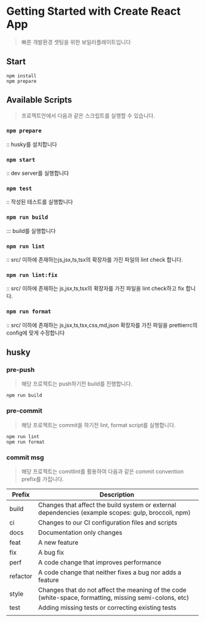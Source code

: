 # Getting Started with Create React App

> 빠른 개발환경 셋팅을 위한 보일러플레이트입니다

## Start

```
npm install
npm prepare
```

## Available Scripts

> 프로젝트안에서 다음과 같은 스크립트를 실행할 수 있습니다.

### `npm prepare`

:: husky를 설치합니다

### `npm start`

:: dev server를 실행합니다

### `npm test`

:: 작성된 테스트를 실행합니다

### `npm run build`

::: build를 실행합니다

### `npm run lint`

:: src/ 이하에 존재하는js,jsx,ts,tsx의 확장자를 가진 파일의 lint check 합니다.

### `npm run lint:fix`

:: src/ 이하에 존재하는 js,jsx,ts,tsx의 확장자를 가진 파일을 lint check하고 fix 합니다.

### `npm run format`

:: src/ 이하에 존재하는 js,jsx,ts,tsx,css,md,json 확장자를 가진 파일을 prettierrc의 config에 맞게 수정합니다

## husky

### pre-push

> 해당 프로젝트는 push하기전 build를 진행합니다.

```
npm run build
```

### pre-commit

> 해당 프로젝트는 commit을 하기전 lint, format script를 실행합니다.

```
npm run lint
npm run format
```

### commit msg

> 해당 프로젝트는 comitlint를 활용하여 다음과 같은 commit convention prefix를 가집니다.

| Prefix   | Description                                                                                            |
| -------- | ------------------------------------------------------------------------------------------------------ |
| build    | Changes that affect the build system or external dependencies (example scopes: gulp, broccoli, npm)    |
| ci       | Changes to our CI configuration files and scripts                                                      |
| docs     | Documentation only changes                                                                             |
| feat     | A new feature                                                                                          |
| fix      | A bug fix                                                                                              |
| perf     | A code change that improves performance                                                                |
| refactor | A code change that neither fixes a bug nor adds a feature                                              |
| style    | Changes that do not affect the meaning of the code (white-space, formatting, missing semi-colons, etc) |
| test     | Adding missing tests or correcting existing tests                                                      |
|          |                                                                                                        |
